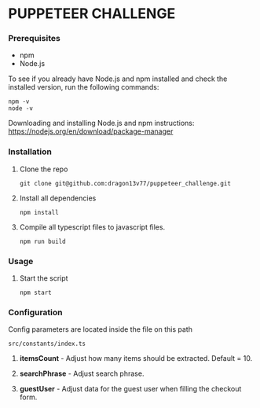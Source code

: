# PUPPETEER CHALLENGE

### Prerequisites

- npm
- Node.js

To see if you already have Node.js and npm installed and check the installed version, run the following commands:

    npm -v
    node -v

Downloading and installing Node.js and npm instructions: https://nodejs.org/en/download/package-manager

### Installation

1.  Clone the repo

        git clone git@github.com:dragon13v77/puppeteer_challenge.git

2.  Install all dependencies

        npm install

3.  Compile all typescript files to javascript files.

        npm run build

### Usage

1.  Start the script

        npm start

### Configuration

Config parameters are located inside the file on this path

    src/constants/index.ts

1. **itemsCount**  - Adjust how many items should be extracted. Default = 10.

2. **searchPhrase**  - Adjust search phrase.

3. **guestUser**  - Adjust data for the guest user when filling the checkout form.